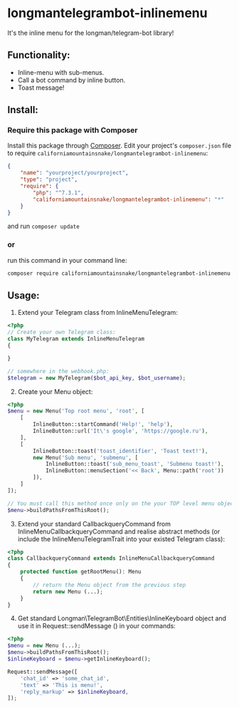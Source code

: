 # longmantelegrambot-inlinemenu
It's the inline menu for the longman/telegram-bot library!

## Functionality:
- Inline-menu with sub-menus.
- Call a bot command by inline button.
- Toast message!


## Install:
### Require this package with Composer
Install this package through [Composer](https://getcomposer.org/).
Edit your project's `composer.json` file to require `californiamountainsnake/longmantelegrambot-inlinemenu`:
```json
{
    "name": "yourproject/yourproject",
    "type": "project",
    "require": {
        "php": "^7.3.1",
        "californiamountainsnake/longmantelegrambot-inlinemenu": "*"
    }
}
```
and run `composer update`

### or
run this command in your command line:
```bash
composer require californiamountainsnake/longmantelegrambot-inlinemenu
```

## Usage:
1. Extend your Telegram class from InlineMenuTelegram:
```php
<?php
// Create your own Telegram class:
class MyTelegram extends InlineMenuTelegram
{

}

// somewhere in the webhook.php:
$telegram = new MyTelegram($bot_api_key, $bot_username);
```

2. Create your Menu object:
```php
<?php
$menu = new Menu('Top root menu', 'root', [
    [
        InlineButton::startCommand('Help!', 'help'),
        InlineButton::url('It\'s google', 'https://google.ru'),
    ],
    [
        InlineButton::toast('toast_identifier', 'Toast text!'),
        new Menu('Sub menu', 'submenu', [
            InlineButton::toast('sub_menu_toast', 'Submenu toast!'),
            InlineButton::menuSection('<< Back', Menu::path('root'))
        ]),
    ]
]);

// You must call this method once only on the your TOP level menu object.
$menu->buildPathsFromThisRoot();
```

3. Extend your standard CallbackqueryCommand from InlineMenuCallbackqueryCommand and realise abstract methods (or include the InlineMenuTelegramTrait into your existed Telegram class):
```php
<?php
class CallbackqueryCommand extends InlineMenuCallbackqueryCommand
{
    protected function getRootMenu(): Menu
    {
        // return the Menu object from the previous step
        return new Menu (...);
    }
}
```
 
4. Get standard Longman\TelegramBot\Entities\InlineKeyboard object and use it in Request::sendMessage () in your commands:
```php
<?php
$menu = new Menu (...);
$menu->buildPathsFromThisRoot();
$inlineKeyboard = $menu->getInlineKeyboard();

Request::sendMessage([
    'chat_id' => 'some_chat_id',
    'text' => 'This is menu!',
    'reply_markup' => $inlineKeyboard,
]);
```
